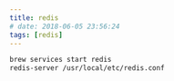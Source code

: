 ```yaml
---
title: redis
# date: 2018-06-05 23:56:24
tags: [redis]
---
```



```bash
brew services start redis
redis-server /usr/local/etc/redis.conf
```

<!--more-->
